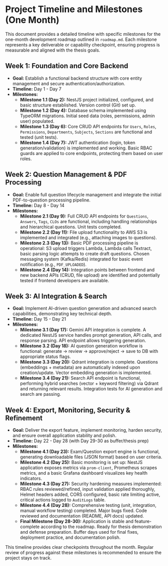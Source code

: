 # Project Timeline and Milestones (One Month)

This document provides a detailed timeline with specific milestones for the one-month development roadmap outlined in `roadmap.md`. Each milestone represents a key deliverable or capability checkpoint, ensuring progress is measurable and aligned with the thesis goals.

## Week 1: Foundation and Core Backend

*   **Goal:** Establish a functional backend structure with core entity management and secure authentication/authorization.
*   **Timeline:** Day 1 - Day 7
*   **Milestones:**
    *   **Milestone 1.1 (Day 2):** NestJS project initialized, configured, and basic structure established. Version control (Git) set up.
    *   **Milestone 1.2 (Day 4):** Database schema implemented using TypeORM migrations. Initial seed data (roles, permissions, admin user) populated.
    *   **Milestone 1.3 (Day 6):** Core CRUD API endpoints for `Users`, `Roles`, `Permissions`, `Departments`, `Subjects`, `Sections` are functional and tested (unit tests).
    *   **Milestone 1.4 (Day 7):** JWT authentication (login, token generation/validation) is implemented and working. Basic RBAC guards are applied to core endpoints, protecting them based on user roles.

## Week 2: Question Management & PDF Processing

*   **Goal:** Enable full question lifecycle management and integrate the initial PDF-to-question processing pipeline.
*   **Timeline:** Day 8 - Day 14
*   **Milestones:**
    *   **Milestone 2.1 (Day 9):** Full CRUD API endpoints for `Questions`, `Answers`, `Tags`, `CLOs` are functional, including handling relationships and hierarchical questions. Unit tests completed.
    *   **Milestone 2.2 (Day 11):** File upload functionality to AWS S3 is implemented and integrated (e.g., attaching images to questions).
    *   **Milestone 2.3 (Day 13):** Basic PDF processing pipeline is operational: S3 upload triggers Lambda, Lambda calls Textract, basic parsing logic attempts to create draft questions. Chosen messaging system (Kafka/Redis) integrated for basic event notification (e.g., `PDF_UPLOADED`).
    *   **Milestone 2.4 (Day 14):** Integration points between frontend and new backend APIs (CRUD, file upload) are identified and potentially tested if frontend developers are available.

## Week 3: AI Integration & Search

*   **Goal:** Implement AI-driven question generation and advanced search capabilities, demonstrating key technical depth.
*   **Timeline:** Day 15 - Day 21
*   **Milestones:**
    *   **Milestone 3.1 (Day 17):** Gemini API integration is complete. A dedicated NestJS service handles prompt generation, API calls, and response parsing. API endpoint allows triggering generation.
    *   **Milestone 3.2 (Day 18):** AI question generation workflow is functional: generate -> review -> approve/reject -> save to DB with appropriate status flags.
    *   **Milestone 3.3 (Day 20):** Qdrant integration is complete. Questions (embeddings + metadata) are automatically indexed upon creation/update. Vector embedding generation is implemented.
    *   **Milestone 3.4 (Day 21):** Search API endpoint is functional, performing hybrid searches (vector + keyword filtering) via Qdrant and returning relevant results. Integration tests for AI generation and search are passing.

## Week 4: Export, Monitoring, Security & Refinement

*   **Goal:** Deliver the export feature, implement monitoring, harden security, and ensure overall application stability and polish.
*   **Timeline:** Day 22 - Day 28 (with Day 29-30 as buffer/thesis prep)
*   **Milestones:**
    *   **Milestone 4.1 (Day 23):** Exam/Question export engine is functional, generating downloadable files (JSON format) based on user criteria.
    *   **Milestone 4.2 (Day 25):** Basic monitoring is set up: NestJS application exposes metrics via `prom-client`, Prometheus scrapes metrics, and a basic Grafana dashboard visualizes key health indicators.
    *   **Milestone 4.3 (Day 27):** Security hardening measures implemented: RBAC rules reviewed/refined, input validation applied thoroughly, Helmet headers added, CORS configured, basic rate limiting active, critical actions logged to `AuditLogs` table.
    *   **Milestone 4.4 (Day 28):** Comprehensive testing (unit, integration, manual workflow testing) completed. Major bugs fixed. Code reviewed and documentation (README, API docs) updated.
    *   **Final Milestone (Day 28-30):** Application is stable and feature-complete according to the roadmap. Ready for thesis demonstration and defense preparation. Buffer days used for final fixes, deployment practice, and documentation polish.

This timeline provides clear checkpoints throughout the month. Regular review of progress against these milestones is recommended to ensure the project stays on track.
